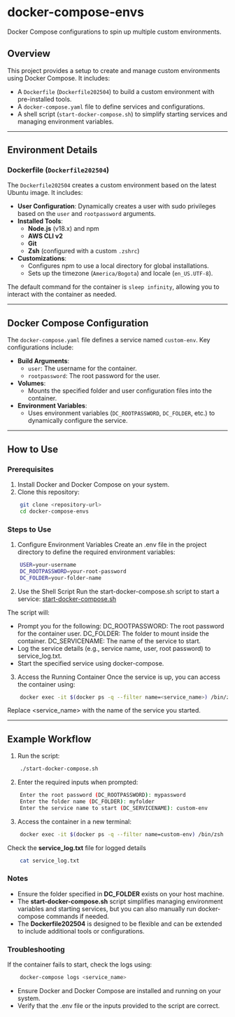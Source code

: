 # docker-compose-envs

Docker Compose configurations to spin up multiple custom environments.

## Overview

This project provides a setup to create and manage custom environments using Docker Compose. It includes:
- A `Dockerfile` (`Dockerfile202504`) to build a custom environment with pre-installed tools.
- A `docker-compose.yaml` file to define services and configurations.
- A shell script (`start-docker-compose.sh`) to simplify starting services and managing environment variables.

---

## Environment Details

### Dockerfile (`Dockerfile202504`)

The `Dockerfile202504` creates a custom environment based on the latest Ubuntu image. It includes:
- **User Configuration**: Dynamically creates a user with sudo privileges based on the `user` and `rootpassword` arguments.
- **Installed Tools**:
  - **Node.js** (v18.x) and npm
  - **AWS CLI v2**
  - **Git**
  - **Zsh** (configured with a custom `.zshrc`)
- **Customizations**:
  - Configures npm to use a local directory for global installations.
  - Sets up the timezone (`America/Bogota`) and locale (`en_US.UTF-8`).

The default command for the container is `sleep infinity`, allowing you to interact with the container as needed.

---

## Docker Compose Configuration

The `docker-compose.yaml` file defines a service named `custom-env`. Key configurations include:
- **Build Arguments**:
  - `user`: The username for the container.
  - `rootpassword`: The root password for the user.
- **Volumes**:
  - Mounts the specified folder and user configuration files into the container.
- **Environment Variables**:
  - Uses environment variables (`DC_ROOTPASSWORD`, `DC_FOLDER`, etc.) to dynamically configure the service.

---

## How to Use

### Prerequisites

1. Install Docker and Docker Compose on your system.
2. Clone this repository:
```sh
    git clone <repository-url>
    cd docker-compose-envs
```

### Steps to Use
1. Configure Environment Variables
Create an .env file in the project directory to define the required environment variables:
```sh
    USER=your-username
    DC_ROOTPASSWORD=your-root-password
    DC_FOLDER=your-folder-name
```

2. Use the Shell Script
Run the start-docker-compose.sh script to start a service:
[start-docker-compose.sh](start-docker-compose.sh)

The script will:

- Prompt you for the following:
    DC_ROOTPASSWORD: The root password for the container user.
    DC_FOLDER: The folder to mount inside the container.
    DC_SERVICENAME: The name of the service to start.
- Log the service details (e.g., service name, user, root password) to service_log.txt.
- Start the specified service using docker-compose.

3. Access the Running Container
Once the service is up, you can access the container using:
```sh
    docker exec -it $(docker ps -q --filter name=<service_name>) /bin/zsh
```
Replace <service_name> with the name of the service you started.

---

## Example Workflow
1. Run the script:
```sh
    ./start-docker-compose.sh
```

2. Enter the required inputs when prompted:
```sh
    Enter the root password (DC_ROOTPASSWORD): mypassword
    Enter the folder name (DC_FOLDER): myfolder
    Enter the service name to start (DC_SERVICENAME): custom-env
```
3. Access the container in a new terminal:
```sh
    docker exec -it $(docker ps -q --filter name=custom-env) /bin/zsh
```
Check the **service_log.txt** file for logged details
```sh
    cat service_log.txt
```

### Notes
- Ensure the folder specified in **DC_FOLDER** exists on your host machine.
- The **start-docker-compose.sh** script simplifies managing environment variables and starting services, but you can also manually run docker-compose commands if needed.
- The **Dockerfile202504** is designed to be flexible and can be extended to include additional tools or configurations.

### Troubleshooting
If the container fails to start, check the logs using:
```sh
    docker-compose logs <service_name>
```
- Ensure Docker and Docker Compose are installed and running on your system.
- Verify that the .env file or the inputs provided to the script are correct.
